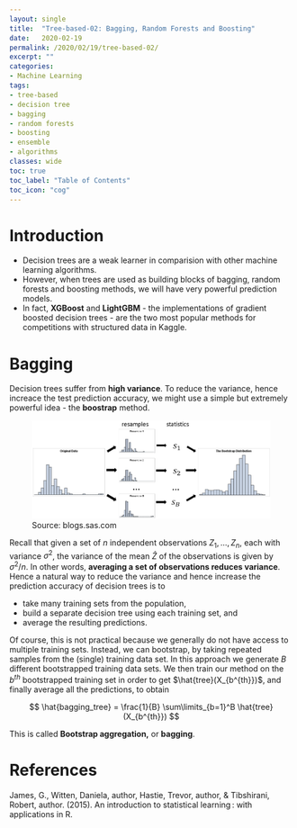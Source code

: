 ```yaml
---
layout: single
title:  "Tree-based-02: Bagging, Random Forests and Boosting"
date:   2020-02-19
permalink: /2020/02/19/tree-based-02/
excerpt: ""
categories: 
- Machine Learning
tags:
- tree-based
- decision tree
- bagging
- random forests
- boosting
- ensemble
- algorithms
classes: wide
toc: true
toc_label: "Table of Contents"
toc_icon: "cog"
---
```


# Introduction

- Decision trees are a weak learner in comparision with other machine learning algorithms.
- However, when trees are used as building blocks of bagging, random forests and boosting methods, we will have very powerful prediction models.
- In fact, **XGBoost** and **LightGBM** - the implementations of gradient boosted decision trees - are the two most popular methods for competitions with structured data in Kaggle.

# Bagging

Decision trees suffer from **high variance**. To reduce the variance, hence increace the test prediction accuracy, we might use a simple but extremely powerful idea - the **boostrap** method.

<figure>
	<img src="https://github.com/datasciblog/datasciblog.github.io/blob/master/_posts/images/2020-02-19-tree-based-methods-02/1.png?raw=true">
    <figcaption>Source: blogs.sas.com</figcaption>
</figure>


Recall that given a set of $n$ independent observations $Z_1, ... , Z_n$, each with variance $σ^2$, the variance of the mean $\hat{Z}$ of the observations is given by $σ^2/n$. In other words, **averaging a set of observations reduces variance**. Hence a natural way to reduce the variance and hence increase the prediction accuracy of decision trees is to 

- take many training sets from the population,
- build a separate decision tree using each training set, and
- average the resulting predictions.

Of course, this is not practical because we generally do not have access to multiple training sets. Instead, we can bootstrap, by taking repeated samples from the (single) training data set. In this approach we generate $B$ different bootstrapped training data sets. We then train our method on the $b^{th}$ bootstrapped training set in order to get $\hat{tree}(X_{b^{th}})$, and finally average all the predictions, to obtain

$$ \hat{bagging_tree} = \frac{1}{B} \sum\limits_{b=1}^B \hat{tree}(X_{b^{th}}) $$



 This is called **Bootstrap aggregation,** or **bagging**.

# References

  James, G., Witten, Daniela, author, Hastie, Trevor, author, & Tibshirani, Robert, author. (2015). An introduction to statistical learning : with applications in R.